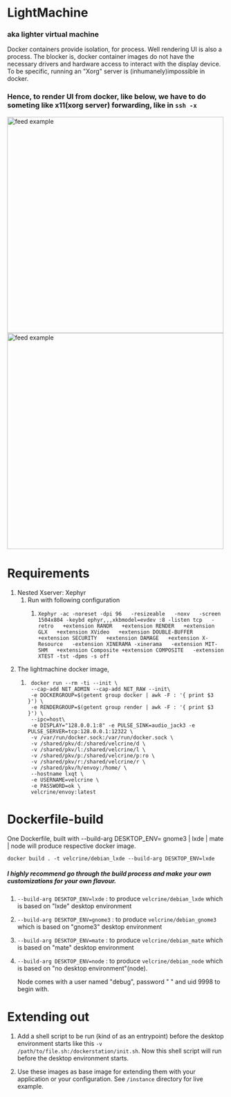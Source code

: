 # LightMachine
### aka lighter virtual machine

Docker containers provide isolation, for process. Well rendering UI is also a process.
The blocker is, docker container images do not have the necessary drivers and hardware access to interact with the display device. To be specific, running an "Xorg" server is (inhumanely)impossible in docker.

### Hence, to render UI from docker, like below, we have to do someting like x11(xorg server) forwarding, like in `ssh -x`
<p>
<img src="https://github.com/vorishirne/lightmachine/raw/master/doc/img/screenshot-lxqt.png" alt="feed example" width="500">
<img src="https://github.com/vorishirne/lightmachine/raw/master/doc/img/screenshot-mate.png" alt="feed example" width="500">
</p>

# Requirements
1. Nested Xserver: Xephyr
   1. Run with following configuration
      1. ```shell
         Xephyr -ac -noreset -dpi 96   -resizeable   -noxv   -screen 1504x804 -keybd ephyr,,,xkbmodel=evdev :8 -listen tcp   -retro   +extension RANDR   +extension RENDER   +extension GLX   +extension XVideo   +extension DOUBLE-BUFFER   +extension SECURITY   +extension DAMAGE   +extension X-Resource   -extension XINERAMA -xinerama   -extension MIT-SHM   +extension Composite +extension COMPOSITE   -extension XTEST -tst -dpms -s off
         ```
2. The lightmachine docker image,
    1. ```shell
        docker run --rm -ti --init \
        --cap-add NET_ADMIN --cap-add NET_RAW --init\
        -e DOCKERGROUP=$(getent group docker | awk -F : '{ print $3 }') \
        -e RENDERGROUP=$(getent group render | awk -F : '{ print $3 }') \
        --ipc=host\
        -e DISPLAY="128.0.0.1:8" -e PULSE_SINK=audio_jack3 -e PULSE_SERVER=tcp:128.0.0.1:12322 \
        -v /var/run/docker.sock:/var/run/docker.sock \
        -v /shared/pkv/d:/shared/velcrine/d \
        -v /shared/pkv/l:/shared/velcrine/l \
        -v /shared/pkv/p:/shared/velcrine/p:ro \
        -v /shared/pkv/r:/shared/velcrine/r \
        -v /shared/pkv/h/envoy:/home/ \
        --hostname lxqt \
        -e USERNAME=velcrine \
        -e PASSWORD=ok \
        velcrine/envoy:latest
        ```

# Dockerfile-build
One Dockerfile, built with --build-arg DESKTOP_ENV= gnome3 | lxde | mate | node will produce respective docker image. 
 
 `docker build . -t velcrine/debian_lxde --build-arg DESKTOP_ENV=lxde`
 
##### I highly recommend go through the build process and make your own customizations for your own flavour.
 1. `--build-arg DESKTOP_ENV=lxde` : to produce `velcrine/debian_lxde` which is based on "lxde" desktop environment
 2. `--build-arg DESKTOP_ENV=gnome3` : to produce `velcrine/debian_gnome3` which is based on "gnome3" desktop environment
 3. `--build-arg DESKTOP_ENV=mate` : to produce `velcrine/debian_mate` which is based on "mate" desktop environment
 4. `--build-arg DESKTOP_ENV=node` : to produce `velcrine/debian_node` which is based on "no desktop environment"(node).
        
    Node comes with a user named "debug", password " " and uid 9998 to begin with.
 
# Extending out
1. Add a shell script to be run (kind of as an entrypoint) before the desktop environment starts like this `-v /path/to/file.sh:/dockerstation/init.sh`. Now this shell script will run before the desktop environment starts.  

2. Use these images as base image for extending them with your application or your configuration. See `/instance` directory for live example. 
